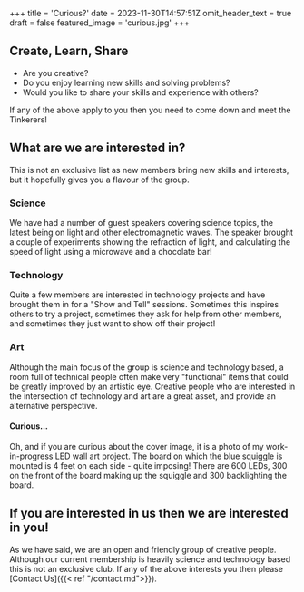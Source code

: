+++
title = 'Curious?'
date = 2023-11-30T14:57:51Z
omit_header_text = true
draft = false
featured_image = 'curious.jpg'
+++

<!-- {{< figure src="/images/post_curious.jpg" title="LED Art" >}} -->

## Create, Learn, Share

* Are you creative?
* Do you enjoy learning new skills and solving problems?
* Would you like to share your skills and experience with others?

If any of the above apply to you then you need to come down and meet the Tinkerers!

## What are we are interested in?

This is not an exclusive list as new members bring new skills and interests, but it hopefully gives you a flavour of the group.

### Science

We have had a number of guest speakers covering science topics, the latest being on light and other electromagnetic waves.  The speaker brought a couple of experiments showing the refraction of light, and calculating the speed of light using a microwave and a chocolate bar!

### Technology

Quite a few members are interested in technology projects and have brought them in for a "Show and Tell" sessions.  Sometimes this inspires others to try a project, sometimes they ask for help from other members, and sometimes they just want to show off their project!

### Art

Although the main focus of the group is science and technology based, a room full of technical people often make very "functional" items that could be greatly improved by an artistic eye.  Creative people who are interested in the intersection of technology and art are a great asset, and provide an alternative perspective.

#### Curious...

Oh, and if you are curious about the cover image, it is a photo of my work-in-progress LED wall art project.  The board on which the blue squiggle is mounted is 4 feet on each side - quite imposing!  There are 600 LEDs, 300 on the front of the board making up the squiggle and 300 backlighting the board.

## If you are interested in us then we are interested in you!

As we have said, we are an open and friendly group of creative people.  Although our current membership is heavily science and technology based this is not an exclusive club.  If any of the above interests you then please [Contact Us]({{< ref "/contact.md">}}).
